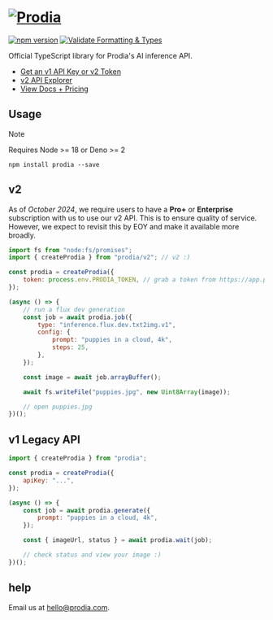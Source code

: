 # [![Prodia](https://raw.githubusercontent.com/prodialabs/prodia-js/master/logo.svg)](https://prodia.com)

[![npm version](https://badge.fury.io/js/prodia.svg)](https://badge.fury.io/js/prodia)
[![Validate Formatting & Types](https://github.com/prodialabs/prodia-js/actions/workflows/validate.yml/badge.svg)](https://github.com/prodialabs/prodia-js/actions/workflows/validate.yml)

Official TypeScript library for Prodia's AI inference API.

- [Get an v1 API Key or v2 Token](https://app.prodia.com/api)
- [v2 API Explorer](https://app.prodia.com/explorer)
- [View Docs + Pricing](https://docs.prodia.com/reference/getting-started)

## Usage

> [!NOTE]
> Requires Node >= 18 or Deno >= 2

```
npm install prodia --save
```

## v2

As of _October 2024_, we require users to have a **Pro+** or **Enterprise** subscription with us to use our v2 API. This is to ensure quality of service. However, we expect to revisit this by EOY and make it available more broadly.

```javascript
import fs from "node:fs/promises";
import { createProdia } from "prodia/v2"; // v2 :)

const prodia = createProdia({
	token: process.env.PRODIA_TOKEN, // grab a token from https://app.prodia.com/api
});

(async () => {
	// run a flux dev generation
	const job = await prodia.job({
		type: "inference.flux.dev.txt2img.v1",
		config: {
			prompt: "puppies in a cloud, 4k",
			steps: 25,
		},
	});

	const image = await job.arrayBuffer();

	await fs.writeFile("puppies.jpg", new Uint8Array(image));

	// open puppies.jpg
})();
```

## v1 Legacy API

```javascript
import { createProdia } from "prodia";

const prodia = createProdia({
	apiKey: "...",
});

(async () => {
	const job = await prodia.generate({
		prompt: "puppies in a cloud, 4k",
	});

	const { imageUrl, status } = await prodia.wait(job);

	// check status and view your image :)
})();
```

## help

Email us at [hello@prodia.com](mailto:hello@prodia.com).
